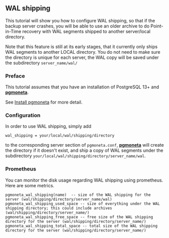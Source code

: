 ## WAL shipping

This tutorial will show you how to configure WAL shipping, so that if the backup server
crashes, you will be able to use an older archive to do Point-in-Time recovery with WAL segments shipped to another server/local directory.

Note that this feature is still at its early stages, that it currently only ships WAL segments to another LOCAL directory.
You do not need to make sure the directory is unique for each server, the WAL copy will be saved under the subdirectory `server_name/wal/`

### Preface

This tutorial assumes that you have an installation of PostgreSQL 13+ and [**pgmoneta**](https://github.com/pgmoneta/pgmoneta).

See [Install pgmoneta](https://github.com/pgmoneta/pgmoneta/blob/main/doc/tutorial/01_install.md)
for more detail.

### Configuration

In order to use WAL shipping, simply add

```
wal_shipping = your/local/wal/shipping/directory
```

to the corresponding server section of `pgmoneta.conf`, [**pgmoneta**](https://github.com/pgmoneta/pgmoneta) will create the directory if it doesn't exist, 
and ship a copy of WAL segments under the subdirectory `your/local/wal/shipping/directory/server_name/wal`.

### Prometheus

You can monitor the disk usage regarding WAL shipping using prometheus. Here are some metrics.

```
pgmoneta_wal_shipping(name)  -- size of the WAL shipping for the server (wal/shipping/directory/server_name/wal)
pgmoneta_wal_shipping_used_space -- size of everything under the WAL shipping directory; this could include archives (wal/shipping/directory/server_name/)
pgmoneta_wal_shipping_free_space -- free size of the WAL shipping directory for the server (wal/shipping/directory/server_name/)
pgmoneta_wal_shipping_total_space -- total size of the WAL shipping directory for the server (wal/shipping/directory/server_name/)
```
